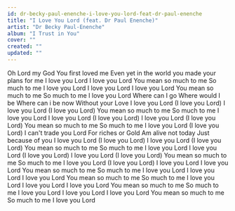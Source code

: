 ```yaml
---
id: dr-becky-paul-enenche-i-love-you-lord-feat-dr-paul-enenche
title: "I Love You Lord (feat. Dr Paul Enenche)"
artist: "Dr Becky Paul-Enenche"
album: "I Trust in You"
cover: ""
created: ""
updated: ""
---
```


Oh Lord my God
You first loved me
Even yet in the world
you made your plans for me
I love you Lord
I love you Lord
You mean so much to me
So much to me
I love you Lord
I love you Lord
I love you Lord
You mean so much to me
So much to me
I love you Lord
Where can I go
Where would I be
Where can i be now
Without your Love
I love you Lord (I love you Lord)
I love you Lord (I love you Lord)
You mean so much to me
So much to me
I love you Lord
I love you Lord (I love you Lord)
I love you Lord (I love you Lord)
You mean so much to me
So much to me
I love you Lord (I love you Lord)
I can't trade you Lord
For riches or Gold
Am alive not today
Just because of you
I love you Lord (I love you Lord)
I love you Lord (I love you Lord)
You mean so much to me
So much to me
I love you Lord
I love you Lord (I love you Lord)
I love you Lord (I love you Lord)
You mean so much to me
So much to me
I love you Lord (I love you Lord)
I love you Lord
I love you Lord
You mean so much to me
So much to me
I love you Lord
I love you Lord
I love you Lord
You mean so much to me
So much to me
I love you Lord
I love you Lord
I love you Lord
You mean so much to me
So much to me
I love you Lord
I love you Lord
I love you Lord
You mean so much to me
So much to me
I love you Lord